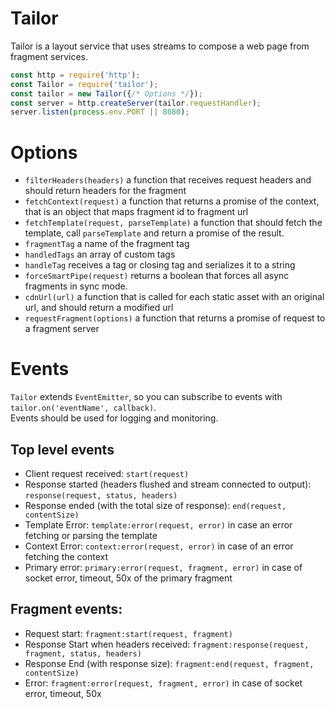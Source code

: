 # Tailor

Tailor is a layout service that uses streams to compose a web page from fragment services.

```javascript
const http = require('http');
const Tailor = require('tailor');
const tailor = new Tailor({/* Options */});
const server = http.createServer(tailor.requestHandler);
server.listen(process.env.PORT || 8080);
```

# Options

* `filterHeaders(headers)` a function that receives request headers and should return headers for the fragment
* `fetchContext(request)` a function that returns a promise of the context, that is an object that maps fragment id to fragment url
* `fetchTemplate(request, parseTemplate)` a function that should fetch the template, call `parseTemplate` and return a promise of the result.
* `fragmentTag` a name of the fragment tag
* `handledTags` an array of custom tags
* `handleTag` receives a tag or closing tag and serializes it to a string
* `forceSmartPipe(request)` returns a boolean that forces all async fragments in sync mode.
* `cdnUrl(url)` a function that is called for each static asset with an original url, and should return a modified url
* `requestFragment(options)` a function that returns a promise of request to a fragment server

# Events

`Tailor` extends `EventEmitter`, so you can subscribe to events with `tailor.on('eventName', callback)`.  
Events should be used for logging and monitoring.

## Top level events

* Client request received: `start(request)`
* Response started (headers flushed and stream connected to output): `response(request, status, headers)`
* Response ended (with the total size of response): `end(request, contentSize)`
* Template Error: `template:error(request, error)` in case an error fetching or parsing the template
* Context Error: `context:error(request, error)` in case of an error fetching the context
* Primary error: `primary:error(request, fragment, error)` in case of socket error, timeout, 50x of the primary fragment

## Fragment events:

* Request start: `fragment:start(request, fragment)`
* Response Start when headers received: `fragment:response(request, fragment, status, headers)`
* Response End (with response size): `fragment:end(request, fragment, contentSize)`
* Error: `fragment:error(request, fragment, error)` in case of socket error, timeout, 50x
